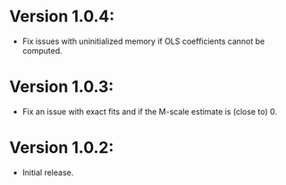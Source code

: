 # Version 1.0.4:
  * Fix issues with uninitialized memory if OLS coefficients cannot be computed.

# Version 1.0.3:
  * Fix an issue with exact fits and if the M-scale estimate is (close to) 0.

# Version 1.0.2:
  * Initial release.
